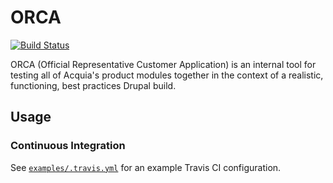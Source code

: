 # ORCA

[![Build Status](https://travis-ci.org/acquia/orca.svg?branch=master)](https://travis-ci.org/acquia/orca)

ORCA (Official Representative Customer Application) is an internal tool for testing all of Acquia's product modules together in the context of a realistic, functioning, best practices Drupal build.

## Usage

### Continuous Integration

See [`examples/.travis.yml`](../examples/.travis.yml) for an example Travis CI configuration.

